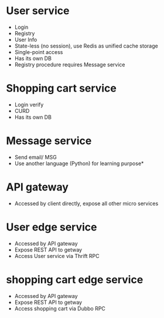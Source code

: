 # User service
- Login
- Registry
- User Info
- State-less (no session), use Redis as unified cache storage
- Single-point access
- Has its own DB
- Registry procedure requires Message service

# Shopping cart service
- Login verify
- CURD
- Has its own DB

# Message service
- Send email/ MSG
- Use another language (Python) for learning purpose*

# API gateway
- Accessed by client directly, expose all other micro services

# User edge service
- Accessed by API gateway
- Expose REST API to getway
- Access User service via Thrift RPC

# shopping cart edge service
- Accessed by API gateway
- Expose REST API to getway
- Access shopping cart via Dubbo RPC
